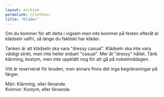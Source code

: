 ```yaml
---
layout: archive
permalink: /clothes/
title: "Kläder"
---
```

Om du kommer för att delta i vigseln men inte kommer på festen efteråt är klädseln valfri, så länge du faktiskt har kläder.

Tanken är att klädseln ska vara "dressy casual". Klädseln ska inte vara väldigt strikt, men inte heller enbart "casual". Mer åt "dressy" hållet.
Tänk klänning, kostym, men inte uppklätt nog för att gå på nobelmiddagen.

Vitt är reserverat för bruden, men annars finns det inga begränsningar på färger. 

Män: Klänning, eller liknande.  
Kvinnor: Kostym, eller liknande.  